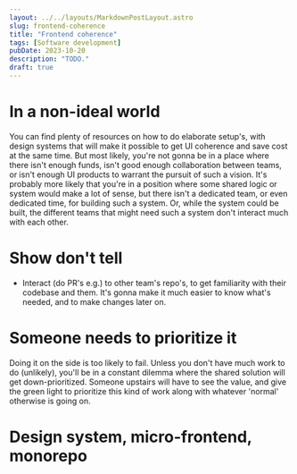 ```yaml
---
layout: ../../layouts/MarkdownPostLayout.astro
slug: frontend-coherence
title: "Frontend coherence"
tags: [Software development]
pubDate: 2023-10-20
description: "TODO."
draft: true
---
```


# In a non-ideal world

You can find plenty of resources on how to do elaborate setup's, with design systems that will make it possible to get UI coherence and save cost at the same time.
But most likely, you're not gonna be in a place where there isn't enough funds, isn't good enough collaboration between teams, or isn't enough UI products to warrant the pursuit of such a vision. It's probably more likely that you're in a position where some shared logic or system would make a lot of sense, but there isn't a dedicated team, or even dedicated time, for building such a system. Or, while the system could be built, the different teams that might need such a system don't interact much with each other.

# Show don't tell

- Interact (do PR's e.g.) to other team's repo's, to get familiarity with their codebase and them. It's gonna make it much easier to know what's needed, and to make changes later on.

# Someone needs to prioritize it

Doing it on the side is too likely to fail. Unless you don't have much work to do (unlikely), you'll be in a constant dilemma where the shared solution will get down-prioritized. Someone upstairs will have to see the value, and give the green light to prioritize this kind of work along with whatever 'normal' otherwise is going on.

# Design system, micro-frontend, monorepo
